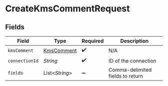 # CreateKmsCommentRequest


## Fields

| Field                                           | Type                                            | Required                                        | Description                                     |
| ----------------------------------------------- | ----------------------------------------------- | ----------------------------------------------- | ----------------------------------------------- |
| `kmsComment`                                    | [KmsComment](../../models/shared/KmsComment.md) | :heavy_check_mark:                              | N/A                                             |
| `connectionId`                                  | *String*                                        | :heavy_check_mark:                              | ID of the connection                            |
| `fields`                                        | List\<*String*>                                 | :heavy_minus_sign:                              | Comma-delimited fields to return                |